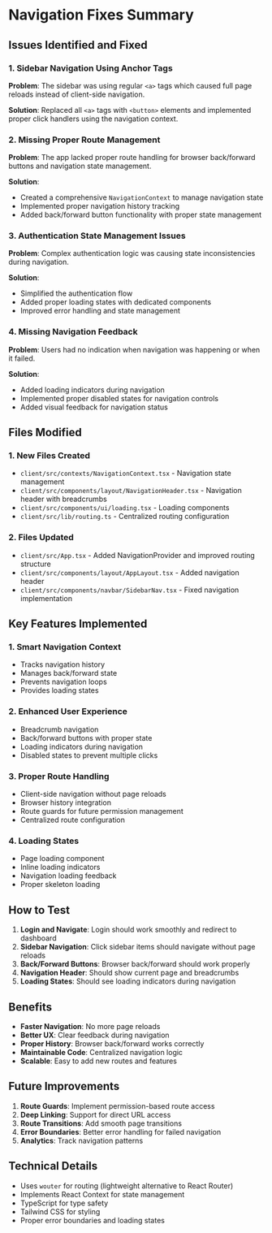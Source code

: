 # Navigation Fixes Summary

## Issues Identified and Fixed

### 1. **Sidebar Navigation Using Anchor Tags**
**Problem**: The sidebar was using regular `<a>` tags which caused full page reloads instead of client-side navigation.

**Solution**: Replaced all `<a>` tags with `<button>` elements and implemented proper click handlers using the navigation context.

### 2. **Missing Proper Route Management**
**Problem**: The app lacked proper route handling for browser back/forward buttons and navigation state management.

**Solution**: 
- Created a comprehensive `NavigationContext` to manage navigation state
- Implemented proper navigation history tracking
- Added back/forward button functionality with proper state management

### 3. **Authentication State Management Issues**
**Problem**: Complex authentication logic was causing state inconsistencies during navigation.

**Solution**: 
- Simplified the authentication flow
- Added proper loading states with dedicated components
- Improved error handling and state management

### 4. **Missing Navigation Feedback**
**Problem**: Users had no indication when navigation was happening or when it failed.

**Solution**:
- Added loading indicators during navigation
- Implemented proper disabled states for navigation controls
- Added visual feedback for navigation status

## Files Modified

### 1. **New Files Created**
- `client/src/contexts/NavigationContext.tsx` - Navigation state management
- `client/src/components/layout/NavigationHeader.tsx` - Navigation header with breadcrumbs
- `client/src/components/ui/loading.tsx` - Loading components
- `client/src/lib/routing.ts` - Centralized routing configuration

### 2. **Files Updated**
- `client/src/App.tsx` - Added NavigationProvider and improved routing structure
- `client/src/components/layout/AppLayout.tsx` - Added navigation header
- `client/src/components/navbar/SidebarNav.tsx` - Fixed navigation implementation

## Key Features Implemented

### 1. **Smart Navigation Context**
- Tracks navigation history
- Manages back/forward state
- Prevents navigation loops
- Provides loading states

### 2. **Enhanced User Experience**
- Breadcrumb navigation
- Back/forward buttons with proper state
- Loading indicators during navigation
- Disabled states to prevent multiple clicks

### 3. **Proper Route Handling**
- Client-side navigation without page reloads
- Browser history integration
- Route guards for future permission management
- Centralized route configuration

### 4. **Loading States**
- Page loading component
- Inline loading indicators
- Navigation loading feedback
- Proper skeleton loading

## How to Test

1. **Login and Navigate**: Login should work smoothly and redirect to dashboard
2. **Sidebar Navigation**: Click sidebar items should navigate without page reloads
3. **Back/Forward Buttons**: Browser back/forward should work properly
4. **Navigation Header**: Should show current page and breadcrumbs
5. **Loading States**: Should see loading indicators during navigation

## Benefits

- **Faster Navigation**: No more page reloads
- **Better UX**: Clear feedback during navigation
- **Proper History**: Browser back/forward works correctly
- **Maintainable Code**: Centralized navigation logic
- **Scalable**: Easy to add new routes and features

## Future Improvements

1. **Route Guards**: Implement permission-based route access
2. **Deep Linking**: Support for direct URL access
3. **Route Transitions**: Add smooth page transitions
4. **Error Boundaries**: Better error handling for failed navigation
5. **Analytics**: Track navigation patterns

## Technical Details

- Uses `wouter` for routing (lightweight alternative to React Router)
- Implements React Context for state management
- TypeScript for type safety
- Tailwind CSS for styling
- Proper error boundaries and loading states
